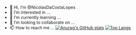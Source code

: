 - 👋 Hi, I’m @NicolasDaCostaLopes
- 👀 I’m interested in ...
- 🌱 I’m currently learning ...
- 💞️ I’m looking to collaborate on ...
- 📫 How to reach me ...
[![Anurag's GitHub stats](https://github-readme-stats.vercel.app/api?username=NicolasDaCostaLopes)](https://github.com/anuraghazra/github-readme-stats)
[![Top Langs](https://github-readme-stats.vercel.app/api/top-langs/?username=NicolasDaCostaLopes&layout=compact)](https://github.com/anuraghazra/github-readme-stats)
<!---
NicolasDaCostaLopes/NicolasDaCostaLopes is a ✨ special ✨ repository because its `README.md` (this file) appears on your GitHub profile.
You can click the Preview link to take a look at your changes.
--->
